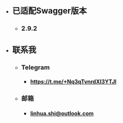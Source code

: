- ## 已适配Swagger版本
  - ### 2.9.2
- ## 联系我
  - ### Telegram
    - #### https://t.me/+Nq3qTvnrdXI3YTJl
  - ### 邮箱
    - #### linhua.shi@outlook.com
